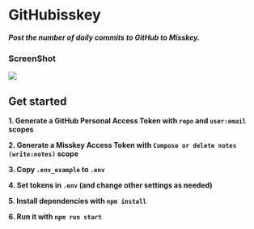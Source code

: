 # GitHubisskey

***Post the number of daily commits to GitHub to Misskey.***

### ScreenShot
![](https://github.com/typeling1578/GitHubisskey/assets/59644555/79372aae-ca08-48a8-9052-ecfc0adab7da)

## Get started

**1. Generate a GitHub Personal Access Token with `repo` and `user:email` scopes**

**2. Generate a Misskey Access Token with `Compose or delete notes (write:notes)` scope**

**3. Copy `.env_example` to `.env`**

**4. Set tokens in `.env` (and change other settings as needed)**

**5. Install dependencies with `npm install`**

**6. Run it with `npm run start`**
